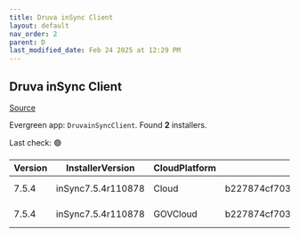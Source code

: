 ```yaml
---
title: Druva inSync Client
layout: default
nav_order: 2
parent: D
last_modified_date: Feb 24 2025 at 12:29 PM
---
```


## Druva inSync Client

[Source](https://docs.druva.com/005_inSync_Client)

Evergreen app: `DruvainSyncClient`. Found **2** installers.

Last check: 🟢

| Version | InstallerVersion   | CloudPlatform | Md5sum                                   | Type | URI                                                                                                                                                                            |
| ------- | ------------------ | ------------- | ---------------------------------------- | ---- | ------------------------------------------------------------------------------------------------------------------------------------------------------------------------------ |
| 7.5.4   | inSync7.5.4r110878 | Cloud         | b227874cf7033560a5e4d3f0c39472bb0d75dc0f | msi  | [https://downloads.druva.com/downloads/inSync/Windows/7.5.4/inSync7.5.4r110878.msi](https://downloads.druva.com/downloads/inSync/Windows/7.5.4/inSync7.5.4r110878.msi)         |
| 7.5.4   | inSync7.5.4r110878 | GOVCloud      | b227874cf7033560a5e4d3f0c39472bb0d75dc0f | msi  | [https://downloads.druva.com/downloads/inSync/Windows/7.5.4_Gov/inSync7.5.4r110878.msi](https://downloads.druva.com/downloads/inSync/Windows/7.5.4_Gov/inSync7.5.4r110878.msi) |
